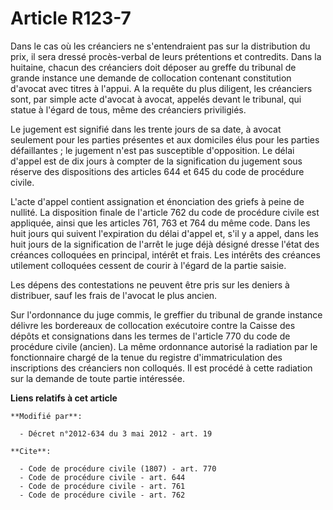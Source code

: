 # Article R123-7

Dans le cas où les créanciers ne s'entendraient pas sur la distribution du prix, il sera dressé procès-verbal de leurs
prétentions et contredits. Dans la huitaine, chacun des créanciers doit déposer au greffe du tribunal de grande instance une
demande de collocation contenant constitution d'avocat avec titres à l'appui. A la requête du plus diligent, les créanciers
sont, par simple acte d'avocat à avocat, appelés devant le tribunal, qui statue à l'égard de tous, même des créanciers
priviligiés. 

Le jugement est signifié dans les trente jours de sa date, à avocat seulement pour les parties présentes et aux domiciles
élus pour les parties défaillantes ; le jugement n'est pas susceptible d'opposition. Le délai d'appel est de dix jours à
compter de la signification du jugement sous réserve des dispositions des articles 644 et 645 du code de procédure civile. 

L'acte d'appel contient assignation et énonciation des griefs à peine de nullité. La disposition finale de l'article 762 du
code de procédure civile est appliquée, ainsi que les articles 761, 763 et 764 du même code. Dans les huit jours qui suivent
l'expiration du délai d'appel et, s'il y a appel, dans les huit jours de la signification de l'arrêt le juge déjà désigné
dresse l'état des créances colloquées en principal, intérêt et frais. Les intérêts des créances utilement colloquées cessent
de courir à l'égard de la partie saisie. 

Les dépens des contestations ne peuvent être pris sur les deniers à distribuer, sauf les frais de l'avocat le plus ancien. 

Sur l'ordonnance du juge commis, le greffier du tribunal de grande instance délivre les bordereaux de collocation exécutoire
contre la Caisse des dépôts et consignations dans les termes de l'article 770 du code de procédure civile (ancien). La même
ordonnance autorisé la radiation par le fonctionnaire chargé de la tenue du registre d'immatriculation des inscriptions des
créanciers non colloqués. Il est procédé à cette radiation sur la demande de toute partie intéressée.

**Liens relatifs à cet article**

	**Modifié par**:

	  - Décret n°2012-634 du 3 mai 2012 - art. 19

	**Cite**:

	  - Code de procédure civile (1807) - art. 770
	  - Code de procédure civile - art. 644
	  - Code de procédure civile - art. 761
	  - Code de procédure civile - art. 762
